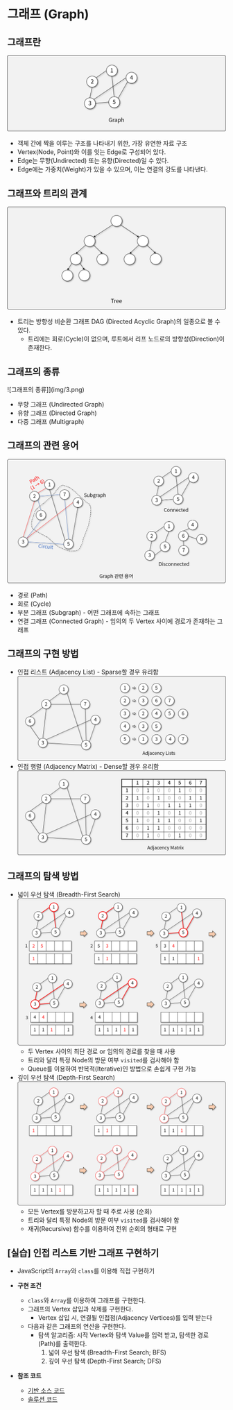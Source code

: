 # 그래프 (Graph)

## 그래프란

![그래프](img/1.png)

- 객체 간에 짝을 이루는 구조를 나타내기 위한, 가장 유연한 자료 구조
- Vertex(Node, Point)와 이를 잇는 Edge로 구성되어 있다.
- Edge는 무향(Undirected) 또는 유향(Directed)일 수 있다.
- Edge에는 가중치(Weight)가 있을 수 있으며, 이는 연결의 강도를 나타낸다.

## 그래프와 트리의 관계

![트리](img/2.png)

- 트리는 방향성 비순환 그래프 DAG (Directed Acyclic Graph)의 일종으로 볼 수 있다.
  - 트리에는 회로(Cycle)이 없으며, 루트에서 리프 노드로의 방향성(Direction)이 존재한다.

## 그래프의 종류

![그래프의 종류]](img/3.png)

- 무향 그래프 (Undirected Graph)
- 유향 그래프 (Directed Graph)
- 다중 그래프 (Multigraph)

## 그래프의 관련 용어

![그래프의 부분 구조](img/4.png)

- 경로 (Path)
- 회로 (Cycle)
- 부분 그래프 (Subgraph) - 어떤 그래프에 속하는 그래프
- 연결 그래프 (Connected Graph) - 임의의 두 Vertex 사이에 경로가 존재하는 그래프

## 그래프의 구현 방법

- 인접 리스트 (Adjacency List) - Sparse할 경우 유리함
![인접 리스트](img/5.png)
- 인접 행렬 (Adjacency Matrix) - Dense할 경우 유리함
![인접 행렬](img/6.png)

## 그래프의 탐색 방법

- 넓이 우선 탐색 (Breadth-First Search)
![BFS](img/7.png)
  - 두 Vertex 사이의 최단 경로 or 임의의 경로를 찾을 때 사용
  - 트리와 달리 특정 Node의 방문 여부 `visited`를 검사해야 함
  - Queue를 이용하여 반복적(Iterative)인 방법으로 손쉽게 구현 가능
- 깊이 우선 탐색 (Depth-First Search)
![DFS](img/8.png)
  - 모든 Vertex를 방문하고자 할 때 주로 사용 (순회)
  - 트리와 달리 특정 Node의 방문 여부 `visited`를 검사해야 함
  - 재귀(Recursive) 함수를 이용하여 전위 순회의 형태로 구현

## [실습] 인접 리스트 기반 그래프 구현하기

- JavaScript의 `Array`와 `class`를 이용해 직접 구현하기
- **구현 조건**
  - `class`와 `Array`를 이용하여 그래프를 구현한다.
  - 그래프의 Vertex 삽입과 삭제를 구현한다.
    - Vertex 삽입 시, 연결될 인접점(Adjacency Vertices)를 입력 받는다
  - 다음과 같은 그래프의 연산을 구현한다.
    - 탐색 알고리즘: 시작 Vertex와 탐색 Value를 입력 받고, 탐색한 경로(Path)를 출력한다.
      1. 넓이 우선 탐색 (Breadth-First Search; BFS)
      1. 깊이 우선 탐색 (Depth-First Search; DFS)

- **참조 코드**
  - [기반 소스 코드](src/before.js)
  - [솔루션 코드](src/after.js)
